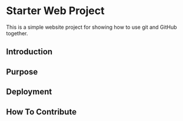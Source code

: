 # Starter Web Project

This is a simple website project for showing how to use git and GitHub together.
## Introduction

## Purpose

## Deployment

## How To Contribute